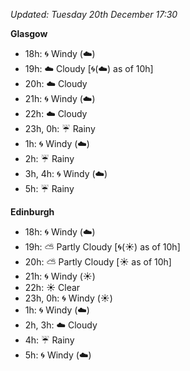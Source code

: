 *Updated: Tuesday 20th December 17:30*

**Glasgow**

* 18h: :cyclone: Windy (:cloud:)
* 19h: :cloud: Cloudy [:cyclone:(:cloud:) as of 10h]
* 20h: :cloud: Cloudy
* 21h: :cyclone: Windy (:cloud:)
* 22h: :cloud: Cloudy
* 23h, 0h: :umbrella: Rainy
* 1h: :cyclone: Windy (:cloud:)
* 2h: :umbrella: Rainy
* 3h, 4h: :cyclone: Windy (:cloud:)
* 5h: :umbrella: Rainy

**Edinburgh**

* 18h: :cyclone: Windy (:cloud:)
* 19h: :partly_sunny: Partly Cloudy [:cyclone:(:sunny:) as of 10h]
* 20h: :partly_sunny: Partly Cloudy [:sunny: as of 10h]
* 21h: :cyclone: Windy (:sunny:)
* 22h: :sunny: Clear
* 23h, 0h: :cyclone: Windy (:sunny:)
* 1h: :cyclone: Windy (:cloud:)
* 2h, 3h: :cloud: Cloudy
* 4h: :umbrella: Rainy
* 5h: :cyclone: Windy (:cloud:)
